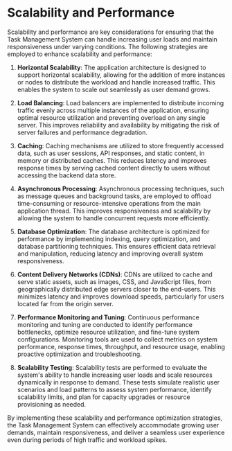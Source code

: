 # Scalability and Performance

Scalability and performance are key considerations for ensuring that the Task Management System can handle increasing user loads and maintain responsiveness under varying conditions. The following strategies are employed to enhance scalability and performance:

1. **Horizontal Scalability**: The application architecture is designed to support horizontal scalability, allowing for the addition of more instances or nodes to distribute the workload and handle increased traffic. This enables the system to scale out seamlessly as user demand grows.

2. **Load Balancing**: Load balancers are implemented to distribute incoming traffic evenly across multiple instances of the application, ensuring optimal resource utilization and preventing overload on any single server. This improves reliability and availability by mitigating the risk of server failures and performance degradation.

3. **Caching**: Caching mechanisms are utilized to store frequently accessed data, such as user sessions, API responses, and static content, in memory or distributed caches. This reduces latency and improves response times by serving cached content directly to users without accessing the backend data store.

4. **Asynchronous Processing**: Asynchronous processing techniques, such as message queues and background tasks, are employed to offload time-consuming or resource-intensive operations from the main application thread. This improves responsiveness and scalability by allowing the system to handle concurrent requests more efficiently.

5. **Database Optimization**: The database architecture is optimized for performance by implementing indexing, query optimization, and database partitioning techniques. This ensures efficient data retrieval and manipulation, reducing latency and improving overall system responsiveness.

6. **Content Delivery Networks (CDNs)**: CDNs are utilized to cache and serve static assets, such as images, CSS, and JavaScript files, from geographically distributed edge servers closer to the end-users. This minimizes latency and improves download speeds, particularly for users located far from the origin server.

7. **Performance Monitoring and Tuning**: Continuous performance monitoring and tuning are conducted to identify performance bottlenecks, optimize resource utilization, and fine-tune system configurations. Monitoring tools are used to collect metrics on system performance, response times, throughput, and resource usage, enabling proactive optimization and troubleshooting.

8. **Scalability Testing**: Scalability tests are performed to evaluate the system's ability to handle increasing user loads and scale resources dynamically in response to demand. These tests simulate realistic user scenarios and load patterns to assess system performance, identify scalability limits, and plan for capacity upgrades or resource provisioning as needed.

By implementing these scalability and performance optimization strategies, the Task Management System can effectively accommodate growing user demands, maintain responsiveness, and deliver a seamless user experience even during periods of high traffic and workload spikes.
